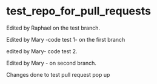 # test_repo_for_pull_requests

Edited by Raphael on the test branch.

Edited by Mary -code test 1- on the first branch

edited by Mary- code test 2.

Edited by Mary - on second branch.

Changes done to test pull request pop up
